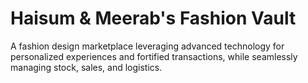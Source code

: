 # Haisum & Meerab's Fashion Vault

A fashion design marketplace leveraging advanced technology for personalized experiences and fortified transactions, while seamlessly managing stock, sales, and logistics.
